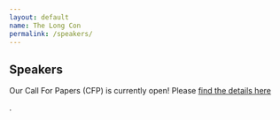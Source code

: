 ```yaml
---
layout: default
name: The Long Con
permalink: /speakers/
---
```


<div class="row marketing">
  <div class="col-lg-12">
    <h2>Speakers</h2>
    <p>Our Call For Papers (CFP) is currently open! Please <a href="/The_Long_Con_-_Call_For_Papers_2018.pdf">find the details here</a></p>.
  </div>
</div>
